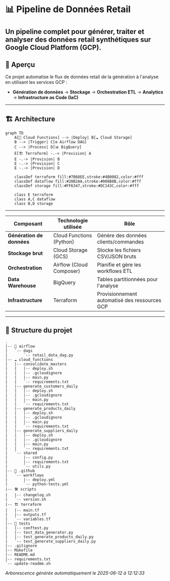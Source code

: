# 📊 Pipeline de Données Retail
Un pipeline complet pour générer, traiter et analyser des données retail synthétiques sur **Google Cloud Platform (GCP)**.
---
## 📌 Aperçu
Ce projet automatise le flux de données retail de la génération à l'analyse en utilisant les services GCP :
- **Génération de données** → **Stockage** → **Orchestration ETL** → **Analytics** → **Infrastructure as Code (IaC)**
---
## 🏗 Architecture

```mermaid
graph TD
    A[🔧 Cloud Functions] --> |Deploy| B[☁️ Cloud Storage]
    B --> |Trigger| C[⚙️ Airflow DAG]
    C --> |Process| D[📊 BigQuery]
    E[🏗️ Terraform] -.-> |Provision| A
    E -.-> |Provision| B  
    E -.-> |Provision| C
    E -.-> |Provision| D
    
    classDef terraform fill:#7B68EE,stroke:#4B0082,color:#fff
    classDef dataflow fill:#20B2AA,stroke:#008B8B,color:#fff
    classDef storage fill:#FF6347,stroke:#DC143C,color:#fff
    
    class E terraform
    class A,C dataflow
    class B,D storage
```
---
| Composant               | Technologie utilisée     | Rôle                                   |
|-------------------------|--------------------------|----------------------------------------|
| **Génération de données** | Cloud Functions (Python) | Génère des données clients/commandes   |
| **Stockage brut**       | Cloud Storage (GCS)      | Stocke les fichiers CSV/JSON bruts     |
| **Orchestration**       | Airflow (Cloud Composer) | Planifie et gère les workflows ETL     |
| **Data Warehouse**      | BigQuery                 | Tables partitionnées pour l'analyse    |
| **Infrastructure**      | Terraform                | Provisionnement automatisé des ressources GCP |

---

<!-- TREE_START -->
## 📁 Structure du projet

```
.
|-- 🎯 airflow
|   `-- dags
|       `-- retail_data_dag.py
|-- ☁️ cloud_functions
|   |-- consolidate_masters
|   |   |-- deploy.sh
|   |   |-- .gcloudignore
|   |   |-- main.py
|   |   `-- requirements.txt
|   |-- generate_customers_daily
|   |   |-- deploy.sh
|   |   |-- .gcloudignore
|   |   |-- main.py
|   |   `-- requirements.txt
|   |-- generate_products_daily
|   |   |-- deploy.sh
|   |   |-- .gcloudignore
|   |   |-- main.py
|   |   `-- requirements.txt
|   |-- generate_suppliers_daily
|   |   |-- deploy.sh
|   |   |-- .gcloudignore
|   |   |-- main.py
|   |   `-- requirements.txt
|   `-- shared
|       |-- config.py
|       |-- requirements.txt
|       `-- utils.py
|-- 🚀 .github
|   `-- workflows
|       |-- deploy.yml
|       `-- python-tests.yml
|-- 🛠️ scripts
|   |-- changelog.sh
|   `-- version.sh
|-- 🏗️ terraform
|   |-- main.tf
|   |-- outputs.tf
|   `-- variables.tf
|-- 🧪 tests
|   |-- conftest.py
|   |-- test_data_generator.py
|   |-- test_generate_products_daily.py
|   `-- test_generate_suppliers_daily.py
|-- .gitignore
|-- Makefile
|-- README.md
|-- requirements.txt
`-- update-readme.sh
```

*Arborescence générée automatiquement le 2025-06-12 à 12:12:33*
<!-- TREE_END -->

